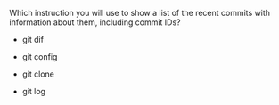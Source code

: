 Which instruction you will use to show a list of the recent commits with information about them, including commit IDs?

   *  git dif
   
   *  git config
   
   *  git clone
   
   +  git log
